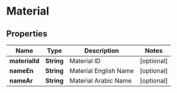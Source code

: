 
# Material

## Properties
Name | Type | Description | Notes
------------ | ------------- | ------------- | -------------
**materialId** | **String** | Material ID |  [optional]
**nameEn** | **String** | Material English Name |  [optional]
**nameAr** | **String** | Material Arabic Name |  [optional]



